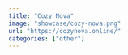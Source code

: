 ```yaml
---
title: "Cozy Nova"
image: "showcase/cozy-nova.png"
url: "https://cozynova.online/"
categories: ["other"]
---
```

